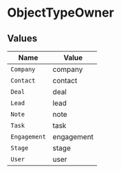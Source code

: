 # ObjectTypeOwner


## Values

| Name         | Value        |
| ------------ | ------------ |
| `Company`    | company      |
| `Contact`    | contact      |
| `Deal`       | deal         |
| `Lead`       | lead         |
| `Note`       | note         |
| `Task`       | task         |
| `Engagement` | engagement   |
| `Stage`      | stage        |
| `User`       | user         |